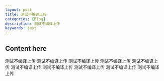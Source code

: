 ```yaml
---
layout: post
title: 测试不编译上传
categories: [Blog]
description: 测试不编译上传
keywords: test
---
```

Content here
---
测试不编译上传
测试不编译上传
测试不编译上传
测试不编译上传
测试不编译上传
测试不编译上传
测试不编译上传
测试不编译上传
测试不编译上传
测试不编译上传


